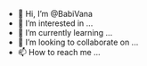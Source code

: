 - 👋 Hi, I’m @BabiVana
- 👀 I’m interested in ...
- 🌱 I’m currently learning ...
- 💞️ I’m looking to collaborate on ...
- 📫 How to reach me ...

<!---
BabiVana/BabiVana is a ✨ special ✨ repository because its `README.md` (this file) appears on your GitHub profile.
You can click the Preview link to take a look at your changes.
--->
